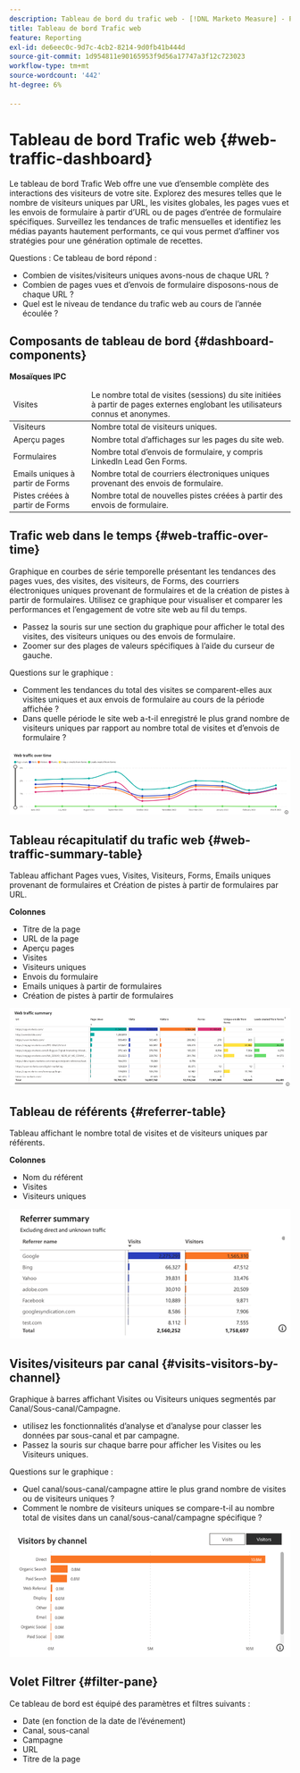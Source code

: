 ```yaml
---
description: Tableau de bord du trafic web - [!DNL Marketo Measure] - Produit
title: Tableau de bord Trafic web
feature: Reporting
exl-id: de6eec0c-9d7c-4cb2-8214-9d0fb41b444d
source-git-commit: 1d954811e90165953f9d56a17747a3f12c723023
workflow-type: tm+mt
source-wordcount: '442'
ht-degree: 6%

---
```


# Tableau de bord Trafic web {#web-traffic-dashboard}

Le tableau de bord Trafic Web offre une vue d’ensemble complète des interactions des visiteurs de votre site. Explorez des mesures telles que le nombre de visiteurs uniques par URL, les visites globales, les pages vues et les envois de formulaire à partir d’URL ou de pages d’entrée de formulaire spécifiques. Surveillez les tendances de trafic mensuelles et identifiez les médias payants hautement performants, ce qui vous permet d’affiner vos stratégies pour une génération optimale de recettes.

Questions : Ce tableau de bord répond :

* Combien de visites/visiteurs uniques avons-nous de chaque URL ?
* Combien de pages vues et d’envois de formulaire disposons-nous de chaque URL ?
* Quel est le niveau de tendance du trafic web au cours de l’année écoulée ?

## Composants de tableau de bord {#dashboard-components}

**Mosaïques IPC**

<table>
<thead>
  <tr>
    <td>Visites</td>
    <td>Le nombre total de visites (sessions) du site initiées à partir de pages externes englobant les utilisateurs connus et anonymes.</td>
  </tr>
</thead>
<tbody>
  <tr>
    <td>Visiteurs</td>
    <td>Nombre total de visiteurs uniques.</td>
  </tr>
  <tr>
    <td>Aperçu pages</td>
    <td>Nombre total d’affichages sur les pages du site web.</td>
  </tr>
  <tr>
    <td>Formulaires</td>
    <td>Nombre total d’envois de formulaire, y compris LinkedIn Lead Gen Forms.</td>
  </tr>
  <tr>
    <td>Emails uniques à partir de Forms</td>
    <td>Nombre total de courriers électroniques uniques provenant des envois de formulaire.</td>
  </tr>
  <tr>
    <td>Pistes créées à partir de Forms</td>
    <td>Nombre total de nouvelles pistes créées à partir des envois de formulaire.</td>
  </tr>
</tbody>
</table>

## Trafic web dans le temps {#web-traffic-over-time}

Graphique en courbes de série temporelle présentant les tendances des pages vues, des visites, des visiteurs, de Forms, des courriers électroniques uniques provenant de formulaires et de la création de pistes à partir de formulaires. Utilisez ce graphique pour visualiser et comparer les performances et l’engagement de votre site web au fil du temps.

* Passez la souris sur une section du graphique pour afficher le total des visites, des visiteurs uniques ou des envois de formulaire.
* Zoomer sur des plages de valeurs spécifiques à l’aide du curseur de gauche.

Questions sur le graphique :

* Comment les tendances du total des visites se comparent-elles aux visites uniques et aux envois de formulaire au cours de la période affichée ?
* Dans quelle période le site web a-t-il enregistré le plus grand nombre de visiteurs uniques par rapport au nombre total de visites et d’envois de formulaire ?

![](assets/web-traffic-dashboard-1.png)

## Tableau récapitulatif du trafic web {#web-traffic-summary-table}

Tableau affichant Pages vues, Visites, Visiteurs, Forms, Emails uniques provenant de formulaires et Création de pistes à partir de formulaires par URL.

**Colonnes**

* Titre de la page
* URL de la page
* Aperçu pages
* Visites
* Visiteurs uniques
* Envois du formulaire
* Emails uniques à partir de formulaires
* Création de pistes à partir de formulaires

![](assets/web-traffic-dashboard-2.png)

## Tableau de référents {#referrer-table}

Tableau affichant le nombre total de visites et de visiteurs uniques par référents.

**Colonnes**

* Nom du référent
* Visites
* Visiteurs uniques

![](assets/web-traffic-dashboard-3.png)

## Visites/visiteurs par canal {#visits-visitors-by-channel}

Graphique à barres affichant Visites ou Visiteurs uniques segmentés par Canal/Sous-canal/Campagne.

* utilisez les fonctionnalités d’analyse et d’analyse pour classer les données par sous-canal et par campagne.
* Passez la souris sur chaque barre pour afficher les Visites ou les Visiteurs uniques.

Questions sur le graphique :

* Quel canal/sous-canal/campagne attire le plus grand nombre de visites ou de visiteurs uniques ?
* Comment le nombre de visiteurs uniques se compare-t-il au nombre total de visites dans un canal/sous-canal/campagne spécifique ?

![](assets/web-traffic-dashboard-4.png)

## Volet Filtrer {#filter-pane}

Ce tableau de bord est équipé des paramètres et filtres suivants :

* Date (en fonction de la date de l’événement)
* Canal, sous-canal
* Campagne
* URL
* Titre de la page
